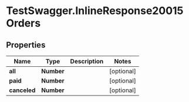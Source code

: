 # TestSwagger.InlineResponse20015Orders

## Properties

Name | Type | Description | Notes
------------ | ------------- | ------------- | -------------
**all** | **Number** |  | [optional] 
**paid** | **Number** |  | [optional] 
**canceled** | **Number** |  | [optional] 


